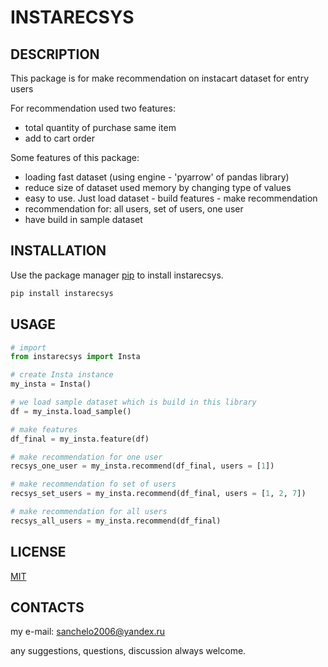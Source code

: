 # INSTARECSYS

## DESCRIPTION

This package is for make recommendation on instacart dataset for entry users

For recommendation used two features:
 - total quantity of purchase same item
 - add to cart order

Some features of this package:
- loading fast dataset (using engine - 'pyarrow' of pandas library)
- reduce size of dataset used memory by changing type of values
- easy to use. Just load dataset - build features - make recommendation
- recommendation for: all users, set of users, one user
- have build in sample dataset

## INSTALLATION

Use the package manager [pip](https://pip.pypa.io/en/stable/) to install instarecsys.

```bash
pip install instarecsys
```

## USAGE

```python
# import
from instarecsys import Insta

# create Insta instance
my_insta = Insta()

# we load sample dataset which is build in this library
df = my_insta.load_sample()

# make features
df_final = my_insta.feature(df)

# make recommendation for one user
recsys_one_user = my_insta.recommend(df_final, users = [1])

# make recommendation fo set of users
recsys_set_users = my_insta.recommend(df_final, users = [1, 2, 7])

# make recommendation for all users
recsys_all_users = my_insta.recommend(df_final)
```
## LICENSE

[MIT](https://choosealicense.com/licenses/mit/)

## CONTACTS

my e-mail: sanchelo2006@yandex.ru

any suggestions, questions, discussion always welcome.



